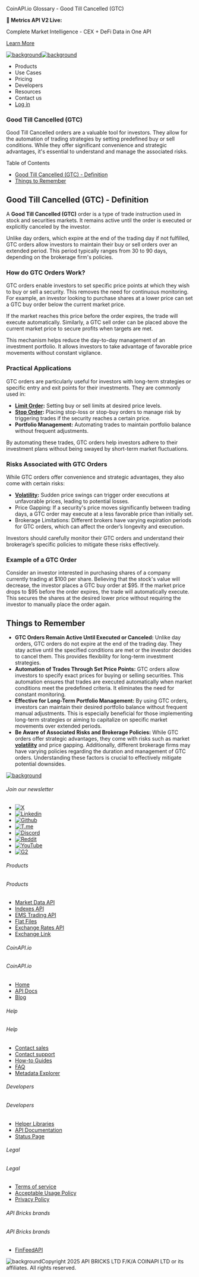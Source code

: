 CoinAPI.io Glossary - Good Till Cancelled (GTC)

**🚀 Metrics API V2 Live:**

Complete Market Intelligence - CEX + DeFi Data in One API

[Learn More](https://www.coinapi.io/blog/metrics-api-v2-trading-volume-analysis-and-on-chain-metrics)

[![background](https://cdn.sanity.io/images/o65xz72l/production/268144c90959611dea3e360f81e4549c3cd03fd0-142x34.svg)![background](https://cdn.sanity.io/images/o65xz72l/production/e0ca0c29b08cb53631d77de4a84246da316d55d2-142x34.svg)](/)

* Products
* Use Cases
* Pricing
* Developers
* Resources
* Contact us
* [Log in](https://console.coinapi.io/)

### Good Till Cancelled (GTC)

Good Till Cancelled orders are a valuable tool for investors. They allow for the automation of trading strategies by setting predefined buy or sell conditions. While they offer significant convenience and strategic advantages, it's essential to understand and manage the associated risks.

Table of Contents

* [Good Till Cancelled (GTC) - Definition](#link-8258dc9bea40)
* [Things to Remember](#link-bdc11b5ba7f8)

Good Till Cancelled (GTC) - Definition
--------------------------------------

A **Good Till Cancelled (GTC)** order is a type of trade instruction used in stock and securities markets. It remains active until the order is executed or explicitly canceled by the investor.

Unlike day orders, which expire at the end of the trading day if not fulfilled, GTC orders allow investors to maintain their buy or sell orders over an extended period. This period typically ranges from 30 to 90 days, depending on the brokerage firm's policies.

### How do GTC Orders Work?

GTC orders enable investors to set specific price points at which they wish to buy or sell a security. This removes the need for continuous monitoring. For example, an investor looking to purchase shares at a lower price can set a GTC buy order below the current market price.

If the market reaches this price before the order expires, the trade will execute automatically. Similarly, a GTC sell order can be placed above the current market price to secure profits when targets are met.

This mechanism helps reduce the day-to-day management of an investment portfolio. It allows investors to take advantage of favorable price movements without constant vigilance.

### Practical Applications

GTC orders are particularly useful for investors with long-term strategies or specific entry and exit points for their investments. They are commonly used in:

* **[Limit Order](https://www.coinapi.io/learn/glossary/limit-order):** Setting buy or sell limits at desired price levels.
* **[Stop Order](https://www.coinapi.io/learn/glossary/stop-order):** Placing stop-loss or stop-buy orders to manage risk by triggering trades if the security reaches a certain price.
* **Portfolio Management:** Automating trades to maintain portfolio balance without frequent adjustments.

By automating these trades, GTC orders help investors adhere to their investment plans without being swayed by short-term market fluctuations.

### Risks Associated with GTC Orders

While GTC orders offer convenience and strategic advantages, they also come with certain risks:

* **[Volatility](https://www.coinapi.io/learn/glossary/volatility):** Sudden price swings can trigger order executions at unfavorable prices, leading to potential losses.
* Price Gapping: If a security's price moves significantly between trading days, a GTC order may execute at a less favorable price than initially set.
* Brokerage Limitations: Different brokers have varying expiration periods for GTC orders, which can affect the order’s longevity and execution.

Investors should carefully monitor their GTC orders and understand their brokerage’s specific policies to mitigate these risks effectively.

### Example of a GTC Order

Consider an investor interested in purchasing shares of a company currently trading at $100 per share. Believing that the stock's value will decrease, the investor places a GTC buy order at $95. If the market price drops to $95 before the order expires, the trade will automatically execute. This secures the shares at the desired lower price without requiring the investor to manually place the order again.

Things to Remember
------------------

* **GTC Orders Remain Active Until Executed or Canceled:** Unlike day orders, GTC orders do not expire at the end of the trading day. They stay active until the specified conditions are met or the investor decides to cancel them. This provides flexibility for long-term investment strategies.
* **Automation of Trades Through Set Price Points:** GTC orders allow investors to specify exact prices for buying or selling securities. This automation ensures that trades are executed automatically when market conditions meet the predefined criteria. It eliminates the need for constant monitoring.
* **Effective for Long-Term Portfolio Management:** By using GTC orders, investors can maintain their desired portfolio balance without frequent manual adjustments. This is especially beneficial for those implementing long-term strategies or aiming to capitalize on specific market movements over extended periods.
* **Be Aware of Associated Risks and Brokerage Policies:** While GTC orders offer strategic advantages, they come with risks such as market [**volatility**](https://www.coinapi.io/learn/glossary/volatility) and price gapping. Additionally, different brokerage firms may have varying policies regarding the duration and management of GTC orders. Understanding these factors is crucial to effectively mitigate potential downsides.

[![background](https://cdn.sanity.io/images/o65xz72l/production/99475f0760777c30125556b2707e1e8f77f2fba0-179x42.svg)](/)

###### Join our newsletter

* [![X](https://cdn.sanity.io/images/o65xz72l/production/89a93ecdd3eaa62f0d2bad091ff6d92a31e9c372-28x28.svg)](https://twitter.com/realcoinapi "X")
* [![Linkedin](https://cdn.sanity.io/images/o65xz72l/production/be666e8656abe83e43c1db9a3ab76d44b9af5cb5-28x28.svg)](https://www.linkedin.com/company/coinapi "Linkedin")
* [![Github](https://cdn.sanity.io/images/o65xz72l/production/80703d2d9baaef7e7f5471a54a720b9383a63aab-28x28.svg)](https://github.com/coinapi/coinapi-sdk "Github")
* [![T.me](https://cdn.sanity.io/images/o65xz72l/production/39be23a1db383ad12c3e9d4bebae9bc77bf59b8b-28x28.svg)](https://t.me/coinapiofficial "T.me")
* [![Discord](https://cdn.sanity.io/images/o65xz72l/production/9862f060f9b89536f18d4e8770a11bfb00c3e3fd-30x28.svg)](https://discord.gg/vgJbjjsVaC "Discord")
* [![Reddit](https://cdn.sanity.io/images/o65xz72l/production/d02e41d1eab87d289f2bc6a390bcd0c7def1b7ac-30x28.svg)](https://www.reddit.com/r/CoinAPI/ "Reddit")
* [![YouTube](https://cdn.sanity.io/images/o65xz72l/production/535425f0f99df8b6173d663721f8941430d637b2-28x28.svg)](https://www.youtube.com/@CoinAPI_Official "YouTube")
* [![G2](/_next/image?url=https%3A%2F%2Fcdn.sanity.io%2Fimages%2Fo65xz72l%2Fproduction%2F4b1d455c2cab4bf625e7cc96a1b74695c0b3c4bc-28x28.png&w=64&q=75)](https://www.g2.com/products/coinapi/reviews "G2")

###### Products

###### Products

* [Market Data API](/products/market-data-api)
* [Indexes API](/products/indexes-api)
* [EMS Trading API](/products/ems-api)
* [Flat Files](/products/flat-files)
* [Exchange Rates API](/products/exchange-rates-api)
* [Exchange Link](https://www.coinapi.io/products/exchange-link)

###### CoinAPI.io

###### CoinAPI.io

* [Home](https://www.coinapi.io/)
* [API Docs](https://docs.coinapi.io/?_gl=1*jgom05*_gcl_au*NTIxNjU3NzExLjE3MzU1OTM0MTE.*_ga*OTI3MDg0NzQ2LjE3MzU1OTM0MDk.*_ga_063767QGZW*MTczODA3Mzc5MC43My4wLjE3MzgwNzM3OTAuNjAuMC4w*_ga_EXCQW96F7R*MTczODA3Mzc5MC4xMjEuMC4xNzM4MDczNzkwLjAuMC4w)
* [Blog](https://www.coinapi.io/blog)

###### Help

###### Help

* [Contact sales](/contact-us)
* [Contact support](https://console.coinapi.io/?link=/support-tickets)
* [How-to Guides](https://docs.coinapi.io/market-data/how-to-guides/?_gl=1*16m3ndl*_gcl_au*NTIxNjU3NzExLjE3MzU1OTM0MTE.*_ga*OTI3MDg0NzQ2LjE3MzU1OTM0MDk.*_ga_063767QGZW*MTczODA3Mzc5MC43My4wLjE3MzgwNzM3OTAuNjAuMC4w*_ga_EXCQW96F7R*MTczODA3Mzc5MC4xMjEuMC4xNzM4MDczNzkwLjAuMC4w)
* [FAQ](https://docs.coinapi.io/general/faq/?_gl=1*dfjpiw*_gcl_au*NTIxNjU3NzExLjE3MzU1OTM0MTE.*_ga*OTI3MDg0NzQ2LjE3MzU1OTM0MDk.*_ga_063767QGZW*MTczODA3Mzc5MC43My4wLjE3MzgwNzM3OTAuNjAuMC4w*_ga_EXCQW96F7R*MTczODA3Mzc5MC4xMjEuMC4xNzM4MDczNzkwLjAuMC4w)
* [Metadata Explorer](https://docs.coinapi.io/market-data/metadata-tables/introduction)

###### Developers

###### Developers

* [Helper Libraries](https://github.com/api-bricks/api-bricks-sdk/)
* [API Documentation](https://docs.coinapi.io/?_gl=1*iuavdb*_gcl_au*NTIxNjU3NzExLjE3MzU1OTM0MTE.*_ga*OTI3MDg0NzQ2LjE3MzU1OTM0MDk.*_ga_063767QGZW*MTczODA3Mzc5MC43My4wLjE3MzgwNzM3OTAuNjAuMC4w*_ga_EXCQW96F7R*MTczODA3Mzc5MC4xMjEuMC4xNzM4MDczNzkwLjAuMC4w)
* [Status Page](https://status.coinapi.io/?_gl=1*1ww1bbe*_gcl_au*NTIxNjU3NzExLjE3MzU1OTM0MTE.*_ga*OTI3MDg0NzQ2LjE3MzU1OTM0MDk.*_ga_063767QGZW*MTczODA3Mzc5MC43My4wLjE3MzgwNzM3OTAuNjAuMC4w*_ga_EXCQW96F7R*MTczODA3Mzc5MC4xMjEuMC4xNzM4MDczNzkwLjAuMC4w)

###### Legal

###### Legal

* [Terms of service](/legal#terms)
* [Acceptable Usage Policy](/legal#aup)
* [Privacy Policy](/legal#policy)

###### API Bricks brands

###### API Bricks brands

* [FinFeedAPI](https://finfeedapi.com/?utm_source=coinapi.io&utm_medium=referral&utm_campaign=footer)

![background](https://cdn.sanity.io/images/o65xz72l/production/5f005fa1cc9dc85c59ae054bb4a4838566b65c4e-25x26.svg)Copyright 2025 API BRICKS LTD F/K/A COINAPI LTD or its affiliates. All rights reserved.